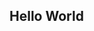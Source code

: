 ## Hello World

<div id="text"></div>
 
<script>
const http = new XMLHTTPRequest();
http.open("GET", 'https://flooding-data.s3.eu-west-2.amazonaws.com/plot.html');
http.send();
http.onreadystatechange = (e) => {
   if (this.readyState == 4 && this.status == 200) {
	console.log(Http);
   	document.getElementById("text").innerHTML = Http.responseText;	
   }
}
</script>
